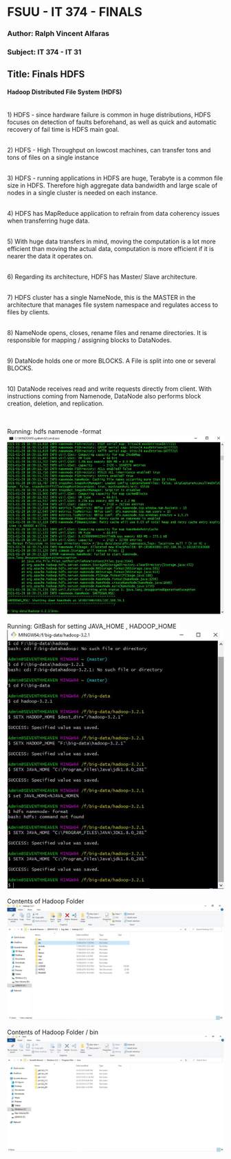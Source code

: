 
<html>
<body>

<h1>FSUU - IT 374 - FINALS</h1>
<h3>Author: Ralph Vincent Alfaras</h3>
<h3>Subject: IT 374 - IT 31</h3>
<h2>Title: Finals HDFS</h2>
 
<h4>Hadoop Distributed File System (HDFS)</h4> 

<br>1) HDFS - since hardware failure is common in huge distributions, HDFS focuses on detection of faults beforehand, as well as quick and automatic recovery of fail time is HDFS main goal.

<br>2) HDFS - High Throughput on lowcost machines, can transfer tons and tons of files on a single instance

<br>3) HDFS - running applications in HDFS are huge, Terabyte is a common file size in HDFS. Therefore high aggregate data bandwidth and large scale of nodes in a single cluster is needed on each instance.

<br>4) HDFS has MapReduce application to refrain from data coherency issues when transferring huge data.

<br>5) With huge data transfers in mind, moving the computation is a lot more efficient than moving the actual data, computation is more efficient if it is nearer the data it operates on.

<br>6) Regarding its architecture, HDFS has Master/ Slave architecture. 

<br>7) HDFS cluster has a single NameNode, this is the MASTER in the architecture that manages file system namespace and regulates access to files by clients.

<br>8) NameNode opens, closes, rename files and rename directories. It is responsible for mapping / assigning blocks to DataNodes.

<br>9) DataNode holds one or more BLOCKS. A File is split into one or several BLOCKS. 

<br>10) DataNode receives read and write requests directly from client. With instructions coming from Namenode, DataNode also performs block creation, deletion, and replication.

<br><br>Running: hdfs namenode -format
<br>![img1](https://github.com/charled21/it374_2/blob/main/hdp-1.JPG)
<br><br>Running: GitBash for setting JAVA_HOME , HADOOP_HOME 
<br>![img2](https://github.com/charled21/it374_2/blob/main/hdp-2.JPG)
<br><br>Contents of Hadoop Folder
<br>![img3](https://github.com/charled21/it374_2/blob/main/hdp-3.JPG)
<br><br>Contents of Hadoop Folder / bin
<br>![img4](https://github.com/charled21/it374_2/blob/main/java-1.JPG)

</body>
</html>

